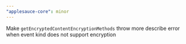 ```yaml
---
"applesauce-core": minor
---
```


Make `getEncryptedContentEncryptionMethods` throw more describe error when event kind does not support encryption
